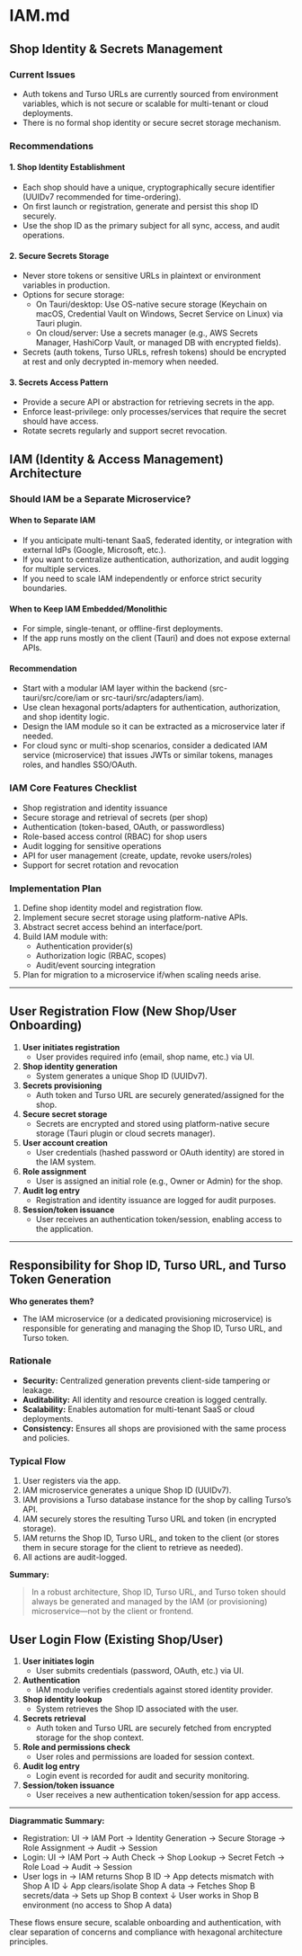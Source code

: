 # IAM.md

## Shop Identity & Secrets Management

### Current Issues
- Auth tokens and Turso URLs are currently sourced from environment variables, which is not secure or scalable for multi-tenant or cloud deployments.
- There is no formal shop identity or secure secret storage mechanism.

### Recommendations

#### 1. Shop Identity Establishment
- Each shop should have a unique, cryptographically secure identifier (UUIDv7 recommended for time-ordering).
- On first launch or registration, generate and persist this shop ID securely.
- Use the shop ID as the primary subject for all sync, access, and audit operations.

#### 2. Secure Secrets Storage
- Never store tokens or sensitive URLs in plaintext or environment variables in production.
- Options for secure storage:
  - On Tauri/desktop: Use OS-native secure storage (Keychain on macOS, Credential Vault on Windows, Secret Service on Linux) via Tauri plugin.
  - On cloud/server: Use a secrets manager (e.g., AWS Secrets Manager, HashiCorp Vault, or managed DB with encrypted fields).
- Secrets (auth tokens, Turso URLs, refresh tokens) should be encrypted at rest and only decrypted in-memory when needed.

#### 3. Secrets Access Pattern
- Provide a secure API or abstraction for retrieving secrets in the app.
- Enforce least-privilege: only processes/services that require the secret should have access.
- Rotate secrets regularly and support secret revocation.

## IAM (Identity & Access Management) Architecture

### Should IAM be a Separate Microservice?

#### When to Separate IAM
- If you anticipate multi-tenant SaaS, federated identity, or integration with external IdPs (Google, Microsoft, etc.).
- If you want to centralize authentication, authorization, and audit logging for multiple services.
- If you need to scale IAM independently or enforce strict security boundaries.

#### When to Keep IAM Embedded/Monolithic
- For simple, single-tenant, or offline-first deployments.
- If the app runs mostly on the client (Tauri) and does not expose external APIs.

#### Recommendation
- Start with a modular IAM layer within the backend (src-tauri/src/core/iam or src-tauri/src/adapters/iam).
- Use clean hexagonal ports/adapters for authentication, authorization, and shop identity logic.
- Design the IAM module so it can be extracted as a microservice later if needed.
- For cloud sync or multi-shop scenarios, consider a dedicated IAM service (microservice) that issues JWTs or similar tokens, manages roles, and handles SSO/OAuth.

### IAM Core Features Checklist

- Shop registration and identity issuance
- Secure storage and retrieval of secrets (per shop)
- Authentication (token-based, OAuth, or passwordless)
- Role-based access control (RBAC) for shop users
- Audit logging for sensitive operations
- API for user management (create, update, revoke users/roles)
- Support for secret rotation and revocation

### Implementation Plan

1. Define shop identity model and registration flow.
2. Implement secure secret storage using platform-native APIs.
3. Abstract secret access behind an interface/port.
4. Build IAM module with:
   - Authentication provider(s)
   - Authorization logic (RBAC, scopes)
   - Audit/event sourcing integration
5. Plan for migration to a microservice if/when scaling needs arise.

---

## User Registration Flow (New Shop/User Onboarding)

1. **User initiates registration**
   - User provides required info (email, shop name, etc.) via UI.
2. **Shop identity generation**
   - System generates a unique Shop ID (UUIDv7).
3. **Secrets provisioning**
   - Auth token and Turso URL are securely generated/assigned for the shop.
4. **Secure secret storage**
   - Secrets are encrypted and stored using platform-native secure storage (Tauri plugin or cloud secrets manager).
5. **User account creation**
   - User credentials (hashed password or OAuth identity) are stored in the IAM system.
6. **Role assignment**
   - User is assigned an initial role (e.g., Owner or Admin) for the shop.
7. **Audit log entry**
   - Registration and identity issuance are logged for audit purposes.
8. **Session/token issuance**
   - User receives an authentication token/session, enabling access to the application.

---

## Responsibility for Shop ID, Turso URL, and Turso Token Generation

**Who generates them?**
- The IAM microservice (or a dedicated provisioning microservice) is responsible for generating and managing the Shop ID, Turso URL, and Turso token.

### Rationale
- **Security:** Centralized generation prevents client-side tampering or leakage.
- **Auditability:** All identity and resource creation is logged centrally.
- **Scalability:** Enables automation for multi-tenant SaaS or cloud deployments.
- **Consistency:** Ensures all shops are provisioned with the same process and policies.

### Typical Flow
1. User registers via the app.
2. IAM microservice generates a unique Shop ID (UUIDv7).
3. IAM provisions a Turso database instance for the shop by calling Turso’s API.
4. IAM securely stores the resulting Turso URL and token (in encrypted storage).
5. IAM returns the Shop ID, Turso URL, and token to the client (or stores them in secure storage for the client to retrieve as needed).
6. All actions are audit-logged.

**Summary:**
> In a robust architecture, Shop ID, Turso URL, and Turso token should always be generated and managed by the IAM (or provisioning) microservice—not by the client or frontend.

## User Login Flow (Existing Shop/User)

1. **User initiates login**
   - User submits credentials (password, OAuth, etc.) via UI.
2. **Authentication**
   - IAM module verifies credentials against stored identity provider.
3. **Shop identity lookup**
   - System retrieves the Shop ID associated with the user.
4. **Secrets retrieval**
   - Auth token and Turso URL are securely fetched from encrypted storage for the shop context.
5. **Role and permissions check**
   - User roles and permissions are loaded for session context.
6. **Audit log entry**
   - Login event is recorded for audit and security monitoring.
7. **Session/token issuance**
   - User receives a new authentication token/session for app access.

---

**Diagrammatic Summary:**

- Registration: UI → IAM Port → Identity Generation → Secure Storage → Role Assignment → Audit → Session
- Login: UI → IAM Port → Auth Check → Shop Lookup → Secret Fetch → Role Load → Audit → Session
- User logs in → IAM returns Shop B ID → App detects mismatch with Shop A ID
    ↓
  App clears/isolate Shop A data → Fetches Shop B secrets/data → Sets up Shop B context
    ↓
  User works in Shop B environment (no access to Shop A data)

These flows ensure secure, scalable onboarding and authentication, with clear separation of concerns and compliance with hexagonal architecture principles.
